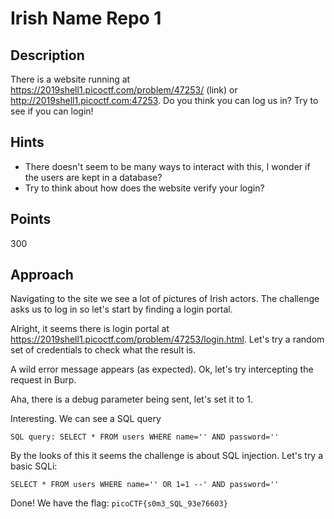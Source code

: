 # Irish Name Repo 1

## Description

There is a website running at https://2019shell1.picoctf.com/problem/47253/ (link) or http://2019shell1.picoctf.com:47253. Do you think you can log us in? Try to see if you can login!

## Hints

- There doesn't seem to be many ways to interact with this, I wonder if the users are kept in a database?
- Try to think about how does the website verify your login?

## Points
300

## Approach

Navigating to the site we see a lot of pictures of Irish actors. The challenge asks us to log in so let's start by finding a login portal.

Alright, it seems there is login portal at https://2019shell1.picoctf.com/problem/47253/login.html. Let's try a random set of credentials to check what the result is.

A wild error message appears (as expected). Ok, let's try intercepting the request in Burp.

Aha, there is a debug parameter being sent, let's set it to 1.

Interesting. We can see a SQL query 

    SQL query: SELECT * FROM users WHERE name='' AND password=''

By the looks of this it seems the challenge is about SQL injection. Let's try a basic SQLi:

    SELECT * FROM users WHERE name='' OR 1=1 --' AND password=''

Done! We have the flag: `picoCTF{s0m3_SQL_93e76603}` 



